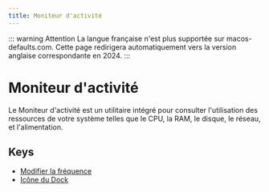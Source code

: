```yaml
---
title: Moniteur d'activité
---
```


::: warning Attention
La langue française n'est plus supportée sur macos-defaults.com. Cette page redirigera automatiquement vers la version anglaise correspondante en 2024.
:::

# Moniteur d&#x27;activité

Le Moniteur d'activité est un utilitaire intégré pour consulter l'utilisation des ressources de votre système telles que
le CPU, la RAM, le disque, le réseau, et l'alimentation.

## Keys

- [Modifier la fréquence](./updateperiod.md)
- [Icône du Dock](./icontype.md)
